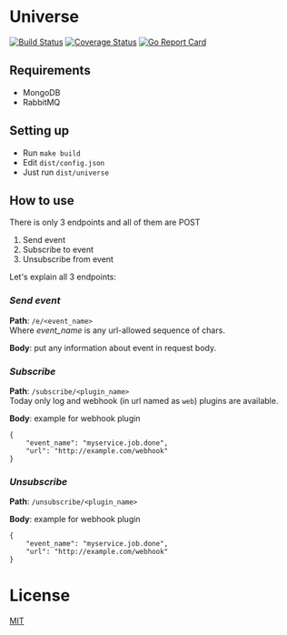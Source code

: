 # Universe

[![Build Status](https://travis-ci.org/qa-dev/universe.svg?branch=master)](https://travis-ci.org/qa-dev/universe)
[![Coverage Status](https://coveralls.io/repos/github/qa-dev/Universe/badge.svg?branch=master)](https://coveralls.io/github/qa-dev/Universe?branch=master)
[![Go Report Card](https://goreportcard.com/badge/github.com/qa-dev/universe)](https://goreportcard.com/report/github.com/qa-dev/universe)

## Requirements

- MongoDB
- RabbitMQ

## Setting up

- Run `make build`
- Edit `dist/config.json`
- Just run `dist/universe`

## How to use

There is only 3 endpoints and all of them are POST

1) Send event
2) Subscribe to event
3) Unsubscribe from event

Let's explain all 3 endpoints:

### *Send event*

**Path**: `/e/<event_name>`  
Where *event_name* is any url-allowed sequence of chars.

**Body**: put any information about event in request body.

### *Subscribe*

**Path**: `/subscribe/<plugin_name>`  
Today only log and webhook (in url named as `web`) plugins are available.

**Body**: example for webhook plugin
```
{
    "event_name": "myservice.job.done",
    "url": "http://example.com/webhook"
}
```

### *Unsubscribe*

**Path**: `/unsubscribe/<plugin_name>`  

**Body**: example for webhook plugin
```
{
    "event_name": "myservice.job.done",
    "url": "http://example.com/webhook"
}
```

# License

[MIT](LICENSE)
